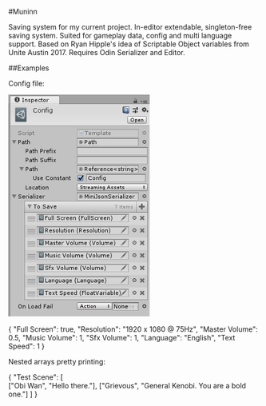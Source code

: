 #Muninn

Saving system for my current project. In-editor extendable, singleton-free saving system. Suited for gameplay data, config and multi language support. Based on Ryan Hipple's idea of Scriptable Object variables from Unite Austin 2017. Requires Odin Serializer and Editor.


##Examples

Config file:

![Example](Example.png)

{
  "Full Screen": true,
  "Resolution": "1920 x 1080 @ 75Hz",
  "Master Volume": 0.5,
  "Music Volume": 1,
  "Sfx Volume": 1,
  "Language": "English",
  "Text Speed": 1
}

Nested arrays pretty printing:

{
  "Test Scene": [    
    ["Obi Wan", "Hello there."], 
    ["Grievous", "General Kenobi. You are a bold one."]
  ]
}